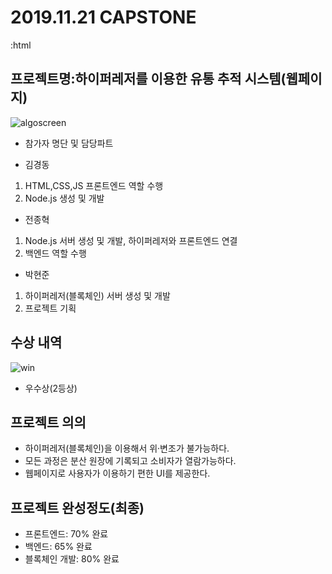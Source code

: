 # 2019.11.21 CAPSTONE
:html
## 프로젝트명:하이퍼레저를 이용한 유통 추적 시스템(웹페이지)

![algoscreen](https://user-images.githubusercontent.com/48907339/99373472-c95f3500-2904-11eb-845a-c092307bb75a.png)

- 참가자 명단 및 담당파트

- 김경동

1. HTML,CSS,JS 프론트엔드 역할 수행
2. Node.js 생성 및 개발

- 전종혁

1. Node.js 서버 생성 및 개발, 하이퍼레저와 프론트엔드 연결
2. 백엔드 역할 수행

- 박현준

1. 하이퍼레저(블록체인) 서버 생성 및 개발
2. 프로젝트 기획

## 수상 내역

![win](https://user-images.githubusercontent.com/48907339/99374379-ddeffd00-2905-11eb-8eb5-fd0b4a91abf9.jpg)

- 우수상(2등상)

## 프로젝트 의의

- 하이퍼레저(블록체인)을 이용해서 위·변조가 불가능하다.
- 모든 과정은 분산 원장에 기록되고 소비자가 열람가능하다.
- 웹페이지로 사용자가 이용하기 편한 UI를 제공한다.

## 프로젝트 완성정도(최종)

- 프론트엔드: 70% 완료
- 백엔드: 65% 완료
- 블록체인 개발: 80% 완료
